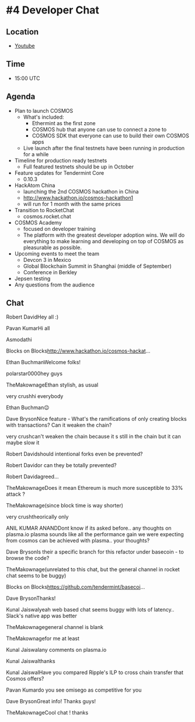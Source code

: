 # #4 Developer Chat

## Location
* [Youtube](https://www.youtube.com/watch?v=dSrOyp9iAro)

## Time
* 15:00 UTC

## Agenda
* Plan to launch COSMOS
  * What's included:
    * Ethermint as the first zone
    * COSMOS hub that anyone can use to connect a zone to
    * COSMOS SDK that everyone can use to build their own COSMOS apps
  * Live launch after the final testnets have been running in production for a while
* Timeline for production ready testnets
  * Full featured testnets should be up in October
* Feature updates for Tendermint Core
  * 0.10.3
* HackAtom China
  * launching the 2nd COSMOS hackathon in China
  * http://www.hackathon.io/cosmos-hackathon1
  * will run for 1 month with the same prices
* Transition to RocketChat
  * cosmos.rocket.chat
* COSMOS Academy
  * focused on developer training
  * The platform with the greatest developer adoption wins. We will do everything to make learning and developing on top of COSMOS as pleasurable as possible.
* Upcoming events to meet the team
  * Devcon 3 in Mexico
  * Global Blockchain Summit in Shanghai (middle of September)
  * Conference in Berkley 
* Jepsen testing
* Any questions from the audience

## Chat

Robert David​Hey all﻿ :)

Pavan Kumar​Hi﻿ all

Asmodat​hi﻿

Blocks on Blocks​http://www.hackathon.io/cosmos-hackat...

Ethan Buchman​Welcome folks!﻿

polarstar0000​hey guys﻿

TheMakownage​Ethan stylish, as usual﻿

very crush​hi everybody﻿

Ethan Buchman​😉﻿

Dave Bryson​Nice feature﻿ - What's the ramifications of only creating blocks with transactions? Can it weaken the chain?

very crush​can't weaken the chain because it s﻿ still in the chain but it can maybe slow it

Robert David​should intentional forks﻿ even be prevented?

Robert David​or can﻿ they be totally prevented?

Robert David​agreed...﻿

TheMakownage​Does it mean Ethereum is﻿ much more susceptible to 33% attack ?

TheMakownage​(since﻿ block time is way shorter)

very crush​theorically only﻿

ANIL KUMAR ANAND​Dont know if its asked before.. any thoughts on plasma.io plasma sounds like all the performance﻿ gain we were expecting from cosmos can be achieved with plasma.. your thoughts?

Dave Bryson​Is their a specific branch for this refactor under basecoin - to browse﻿ the code?

TheMakownage​(unrelated to this chat, but the general channel in rocket chat seems to﻿ be buggy)

Blocks on Blocks​https://github.com/tendermint/basecoi...

Dave Bryson​Thanks!﻿

Kunal Jaiswal​yeah web based chat seems buggy﻿ with lots of latency.. Slack's native app was better

TheMakownage​general channel﻿ is blank

TheMakownage​for me﻿ at least

Kunal Jaiswal​any comments﻿ on plasma.io

Kunal Jaiswal​thanks﻿

Kunal Jaiswal​Have you compared Ripple's ILP to cross chain transfer that Cosmos﻿ offers?

Pavan Kumar​do you see omisego as competiti﻿ve for you

Dave Bryson​Great﻿ info! Thanks guys!

TheMakownage​Cool﻿ chat ! thanks
